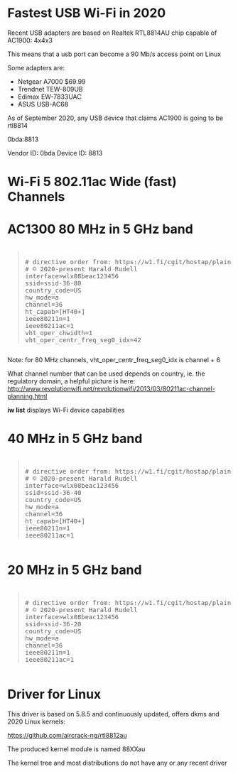 # Fastest USB Wi-Fi in 2020

Recent USB adapters are based on Realtek RTL8814AU chip capable of AC1900: 4x4x3

This means that a usb port can become a 90 Mb/s access point on Linux

Some adapters are:
* Netgear A7000 $69.99
* Trendnet TEW-809UB
* Edimax EW-7833UAC
* ASUS USB-AC68

As of September 2020, any USB device that claims AC1900 is going to be rtl8814

0bda:8813

Vendor ID: 0bda
Device ID: 8813

# Wi-Fi 5 802.11ac Wide (fast) Channels

# AC1300 80 MHz in 5 GHz band
<pre><blockquote>
# directive order from: https://w1.fi/cgit/hostap/plain/hostapd/hostapd.conf
# © 2020-present Harald Rudell <harald.rudell@gmail.com>
interface=wlx08beac123456
ssid=ssid-36-80
country_code=US
hw_mode=a
channel=36
ht_capab=[HT40+]
ieee80211n=1
ieee80211ac=1
vht_oper_chwidth=1
vht_oper_centr_freq_seg0_idx=42
</blockquote></pre>

Note: for 80 MHz channels, vht_oper_centr_freq_seg0_idx is channel + 6

What channel number that can be used depends on country, ie. the regulatory domain, a helpful picture is here: http://www.revolutionwifi.net/revolutionwifi/2013/03/80211ac-channel-planning.html

**iw list** displays Wi-Fi device capabilities

# 40 MHz in 5 GHz band
<pre><blockquote>
# directive order from: https://w1.fi/cgit/hostap/plain/hostapd/hostapd.conf
# © 2020-present Harald Rudell <harald.rudell@gmail.com>
interface=wlx08beac123456
ssid=ssid-36-40
country_code=US
hw_mode=a
channel=36
ht_capab=[HT40+]
ieee80211n=1
ieee80211ac=1
</blockquote></pre>

# 20 MHz in 5 GHz band
<pre><blockquote>
# directive order from: https://w1.fi/cgit/hostap/plain/hostapd/hostapd.conf
# © 2020-present Harald Rudell <harald.rudell@gmail.com>
interface=wlx08beac123456
ssid=ssid-36-20
country_code=US
hw_mode=a
channel=36
ieee80211n=1
ieee80211ac=1
</blockquote></pre>

# Driver for Linux
This driver is based on 5.8.5 and continuously updated, offers dkms and 2020 Linux kernels:

https://github.com/aircrack-ng/rtl8812au

The produced kernel module is named 88XXau

The kernel tree and most distributions do not have any or any recent driver
